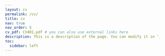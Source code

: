 ```yaml
---
layout: cv
permalink: /cv/
title: cv
nav: true
nav_order: 5
cv_pdf: CV401.pdf # you can also use external links here
description: This is a description of the page. You can modify it in '_pages/cv.md'. You can also change or remove the top pdf download button.
toc:
  sidebar: left
---
```

